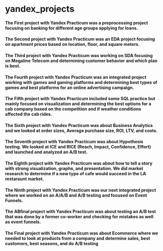 # yandex_projects

#### The First project with Yandex Practicum was a preprocessing project focusing on banking for different age groups applying for loans.

#### The Second project with Yandex Practicum was an EDA project focusing on apartment prices based on location, floor, and square meters.

#### The Third project with Yandex Practicum was working on SDA focusing on Megaline Telecom and determining customer behavior and which plan is best.

#### The Fourth project with Yandex Practicum was an integrated project working with games and gaming platforms and determining best types of games and best platforms for an online advertising campaign.

#### The Fifth project with Yandex Practicum included some SQL practice but mainly focused on visualization and determining the best options for a cab company based on the competition and if weather conditions affected the cab rides.

#### The Sixth project with Yandex Practicum was about Business Analytics and we looked at order sizes, Average purchase size, ROI, LTV, and costs.

#### The Seventh project with Yandex Practicum was about Hypothesis testing. We looked at ICE and RICE (Reach, Impact, Confidence, Effort) and launched and analyzed an A/B test.

#### The Eighth project with Yandex Practicum was about how to tell a story with strong visualization, graphs, and presentation. We did market research to determine if a new type of cafe would succeed in the LA restaraunt market.

#### The Ninth project with Yandex Practicum was our next integrated project where we worked on an A/A/B and A/B testing and focused on Event Funnels.

#### The ABfinal project with Yandex Practicum was about testing an A/B test that was done by a former co-worker and checking for mistakes as well as event funnels.

#### The Final project with Yandex Practicum was about Ecommerce where we needed to look at products from a company and determine sales, best customers, best seasons, and do A/B testing
